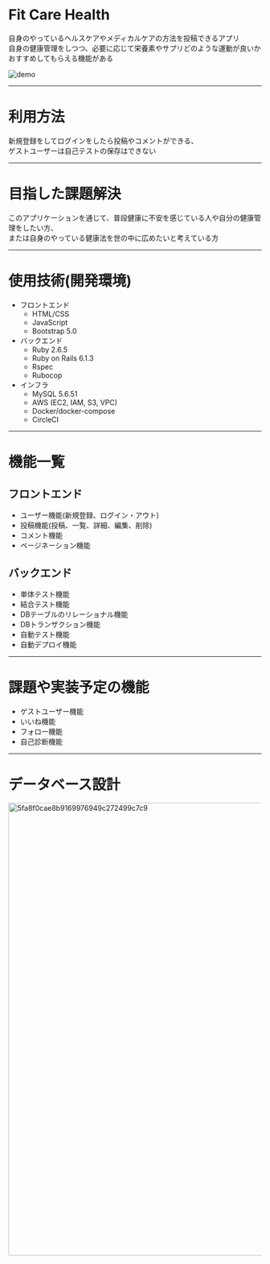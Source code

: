 # Fit Care Health

自身のやっているヘルスケアやメディカルケアの方法を投稿できるアプリ  
自身の健康管理をしつつ、必要に応じて栄養素やサプリどのような運動が良いかおすすめしてもらえる機能がある 

![demo](https://gyazo.com/09a8930c433e3f03c5941088768809cf/raw)

---
<!-- ## URL
	デプロイ済みのURLを記述。デプロイが済んでいない場合は、デプロイが完了次第記述すること。 -->

<!-- ## テスト用アカウント
	ログイン機能等を実装した場合は、ログインに必要な情報を記述。またBasic認証等を設けている場合は、そのID/Passも記述すること。 -->

# 利用方法  
新規登録をしてログインをしたら投稿やコメントができる、  
ゲストユーザーは自己テストの保存はできない  

---
# 目指した課題解決  
このアプリケーションを通じて、普段健康に不安を感じている人や自分の健康管理をしたい方、  
または自身のやっている健康法を世の中に広めたいと考えている方  

<!-- ---
# 実装した機能についての画像やGIFおよびその説明
実装した機能について、それぞれどのような特徴があるのかを列挙する形で記述。画像はGyazoで、GIFはGyazoGIFで撮影すること。 -->

<!-- ---
# 工夫したポイント -->

---
# 使用技術(開発環境)
- フロントエンド
	- HTML/CSS
	- JavaScript
	- Bootstrap 5.0
- バックエンド
	- Ruby 2.6.5
	- Ruby on Rails 6.1.3
	- Rspec
	- Rubocop
- インフラ
	- MySQL 5.6.51
	- AWS (EC2, IAM, S3, VPC) <!--, Route53, ALB, ACM, RDS for MySQL,) -->
	- Docker/docker-compose
	- CircleCI

---
# 機能一覧
## フロントエンド
- ユーザー機能(新規登録、ログイン・アウト)
- 投稿機能(投稿、一覧、詳細、編集、削除)
- コメント機能
- ページネーション機能

## バックエンド
- 単体テスト機能
- 結合テスト機能
- DBテーブルのリレーショナル機能
- DBトランザクション機能
- 自動テスト機能
- 自動デプロイ機能

---
# 課題や実装予定の機能
- ゲストユーザー機能
- いいね機能
- フォロー機能
- 自己診断機能

---
# データベース設計
<img width="900" alt="5fa8f0cae8b9169976949c272499c7c9" src="https://user-images.githubusercontent.com/68750516/119324811-33450680-bcbb-11eb-99e9-18fca609e98c.png">
